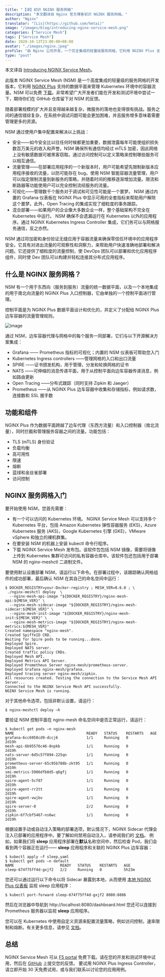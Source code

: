 ```yaml
---
title: "【译】初识 NGINX 服务网格"
description: "本文翻译自 Nginx 官方博客初识 NGINX 服务网格。"
author: "Nginx"
translator: "[Lis](https://github.com/hmtai)"
image: "/images/blog/introducing-nginx-service-mesh.png"
categories: ["Service Mesh"]
tags: ["Service Mesh"]
date: 2020-10-13T23:00:00+08:00
avatar: "./images/nginx.jpeg"
profile: "由 Nginx 公司开发，一个完全集成的轻量级服务网格，它利用 NGINX Plus 支持的数据平面来管理 Kubernetes 环境中的容器流量。"
type: "post"
---
```

本文译自 [Introducing NGINX Service Mesh](https://www.nginx.com/blog/introducing-nginx-service-mesh/amp/)。

此版本 NGINX Service Mesh (NSM) 是一个高度集成的轻量级的服务网格的开发版本，它利用 [NGINX Plus](https://www.nginx.com/products/nginx/) 支持的数据平面来管理 Kubernetes 环境中的容器流量。NSM 可以免费 [下载](https://downloads.f5.com/)。非常希望广大开发者们能在开发和测试环境中尝试一下，期待你们在 GitHub 仓库留下对 NSM 的反馈。

随着部署规模的扩大并且变得越来越复杂，微服务的落地也变得很有挑战。服务之间的通信错综复杂，在系统中调试问题可能会更加困难，并且服务增多意味着需要管理更多的资源。

NSM 通过使用户集中配置来解决以上挑战：

- 安全——如今安全比以往任何时候都更加重要，数据泄露每年可能使组织损失数百万美元的收入和声誉。NSM 确保所有通信均经过 mTLS 加密，因此网络上没有敏感数据可被黑客窃取。通过访问控制可以定义策略来控制哪些服务可以相互通信。
- 流量管理——在部署应用程序的一个新版本时，用户可能希望先限制新版本应用程序接收的流量，以防可能存在 bug。使用 NSM 智能容器流量管理，用户可以指定限制流量到新服务的策略，并随着时间的推移逐渐增加流量。限流和断路器等功能使用户可以完全控制流经服务的流量。
- 可视化——管理数千个服务对于调试和可见性可能是一个噩梦。 NSM 通过内置的 Grafana 仪表板在 NGINX Plus 中显示可用的全套指标来帮助用户解除这个噩梦。此外，Open Tracing 的集成实现了细粒度的事务跟踪。
- 混合部署——如果用户的企业像大多数企业一样，整个基础架构不完全在 Kubernetes 中运行。 NSM 确保不会遗漏运行在 Kubernetes 以外的应用程序。通过 NGINX Kubernetes Ingress Controller 集成，它们务可以与网格服务通信，反之亦然。

NSM 通过将加密和身份验证无缝应用于容器流量来确保零信任环境中的应用程序安全。它具有对进出流量的可观察性和洞察力，来帮助用户快速准确地部署和解决问题。它还提供了细粒度的流量控制，使 DevOps 团队可以部署和优化应用程序组件，同时使 Dev 团队可以构建并轻松连接其分布式应用程序。

## 什么是 NGINX 服务网格？

NSM 有一个用于东西向（服务到服务）流量的统一数据平面，以及一个本地集成的用于南北向流量的 NGINX Plus 入口控制器，它由单独的一个控制平面进行管理。

控制平面是为 NGINX Plus 数据平面设计和优化的，并定义了分配给 NGINX Plus 边车容器的流量管理规则。

![image](https://user-images.githubusercontent.com/37067719/96204792-c5539680-0f97-11eb-843e-2298c9cd111b.png)

通过 NSM，边车容器代理与网格中的每个服务一同部署，它们与以下开源解决方案集成：
- Grafana —— Prometheus 指标的可视化；内置的 NSM 仪表板可帮助您入门
- Kubernetes Ingress controllers ——管理网格的入口和出口流量
- SPIRE ——证书颁发机构，用于管理，分发和轮换网格的证书
- NATS ——可伸缩的消息传递平面，用于从控制平面向边车容器传递消息，例如路由更新
- Open Tracing ——分布式跟踪（同时支持 Zipkin 和 Jaeger）
- Prometheus ——从 NGINX Plus 边车容器中收集和存储指标，例如请求数，连接数和 SSL 握手数

## 功能和组件

NGINX Plus 作为数据平面跨越了边车代理（东西方流量）和入口控制器（南北流量），同时拦截和管理服务容器之间的流量。功能包括：
- TLS (mTLS) 身份验证
- 负载均衡
- 高可用性
- 限速
- 熔断
- 蓝绿和金丝雀部署
- 访问控制

## NGINX 服务网格入门

要开始使用 NSM，您首先需要：
- 有一个可以访问的 Kubernetes 环境。 NGINX Service Mesh 可以支持多个 Kubernetes 平台，包括 Amazon Kubernetes 弹性容器服务 (EKS)，Azure Kubernetes 服务 (AKS)，Google Kubernetes 引擎 (GKE)，VMware vSphere 和独立的裸机群集。
- 在要安装 NSM 的机器上安装 kubectl 命令行程序。
- 下载 NGINX Service Mesh 发布包。该软件包包括 NSM 镜像，需要将镜像上传到 Kubernetes 集群可访问的私有容器仓库中。该软件包还包括用于部署 NSM 的 nginx-meshctl 二进制文件。

要使用默认设置部署 NSM，请运行以下命令。在部署过程中，该跟踪确认网格组件的成功部署，最后确认 NSM 在其自己的命名空间中运行：

```
$ DOCKER_REGISTRY=your-Docker-registry ; MESH_VER=0.6.0 ; \
 ./nginx-meshctl deploy  \
  --nginx-mesh-api-image "${DOCKER_REGISTRY}/nginx-mesh-api:${MESH_VER}" \
  --nginx-mesh-sidecar-image "${DOCKER_REGISTRY}/nginx-mesh-sidecar:${MESH_VER}" \
  --nginx-mesh-init-image "${DOCKER_REGISTRY}/nginx-mesh-init:${MESH_VER}" \
  --nginx-mesh-metrics-image "${DOCKER_REGISTRY}/nginx-mesh-metrics:${MESH_VER}"
Created namespace "nginx-mesh".
Created SpiffeID CRD.
Waiting for Spire pods to be running...done.
Deployed Spire.
Deployed NATS server.
Created traffic policy CRDs.
Deployed Mesh API.
Deployed Metrics API Server.
Deployed Prometheus Server nginx-mesh/prometheus-server.
Deployed Grafana nginx-mesh/grafana.
Deployed tracing server nginx-mesh/zipkin.
All resources created. Testing the connection to the Service Mesh API Server...
Connected to the NGINX Service Mesh API successfully.
NGINX Service Mesh is running.
```

对于其他命令选项，包括非默认设置，请运行：

```
$ nginx-meshctl deploy –h
```

要验证 NSM 控制平面在 nginx-mesh 命名空间中是否正常运行，请运行：

```
$ kubectl get pods –n nginx-mesh
NAME                                 READY   STATUS    RESTARTS   AGE
grafana-6cc6958cd9-dccj6             1/1     Running   0          2d19h
mesh-api-6b95576c46-8npkb            1/1     Running   0          2d19h
nats-server-6d5c57f894-225qn         1/1     Running   0          2d19h
prometheus-server-65c95b788b-zkt95   1/1     Running   0          2d19h
smi-metrics-5986dfb8d5-q6gfj         1/1     Running   0          2d19h
spire-agent-5cf87                    1/1     Running   0          2d19h
spire-agent-rr2tt                    1/1     Running   0          2d19h
spire-agent-vwjbv                    1/1     Running   0          2d19h
spire-server-0                       2/2     Running   0          2d19h
zipkin-6f7cbf5467-ns6wc              1/1     Running   0          2d19h
```

根据设置手动或自动注入策略的部署选项，默认情况下，NGINX Sidecar 代理会注入已部署的应用程序中。要了解如何禁用自动注入，请参阅我们的 [文档](https://docs.nginx.com/nginx-service-mesh/usage/inject-sidecar-proxy/)。
例如，如果我们将 **sleep** 应用程序部署在**默认**名称空间中，然后检查 Pod，我们会看到两个容器正在运行—— **sleep** 应用程序和关联的 NGINX Plus 边车容器：

```
$ kubectl apply –f sleep.yaml 
$ kubectl get pods –n default
NAME                     READY   STATUS    RESTARTS   AGE
sleep-674f75ff4d-gxjf2   2/2     Running   0          5h23m
```

您还可以通过运行以下命令以将 Sidecar 暴露到本地，从而使用 [本地 NGINX Plus 仪表板](https://www.nginx.com/products/nginx/live-activity-monitoring) 监视 sleep 应用程序：

```
$ kubectl port-forward sleep-674f75ff4d-gxjf2 8080:8886
```

然后在浏览器中导航到 http://localhost:8080/dashboard.html 您还可以连接到 Prometheus 服务器以监视 **sleep** 应用程序。

您可以在 Kubernetes 中使用自定义资源来配置流量策略，例如访问控制，速率限制和熔断。有关更多信息，请参见 [文档](https://docs.nginx.com/nginx-service-mesh/)。

## 总结

NGINX Service Mesh 可从 [F5 portal](https://login.f5.com/resource/login.jsp?ctx=719748) 免费下载。请在您的开发和测试环境中试用，然后在 [GitHub](https://github.com/nginxinc/nginx-service-mesh/issues) 上提交您的反馈。
要试用 NGINX Plus Ingress Controller，请立即开始 30 天免费试用，或与我们联系以讨论您的应用用例。
